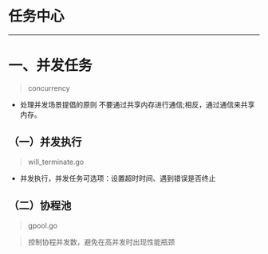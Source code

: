 # 任务中心
---

# 一、并发任务
> concurrency

- 处理并发场景提倡的原则
不要通过共享内存进行通信;相反，通过通信来共享内存。

## （一）并发执行
> will_terminate.go

- 并发执行，并发任务可选项：设置超时时间、遇到错误是否终止

## （二）协程池
> gpool.go

>控制协程并发数，避免在高并发时出现性能瓶颈


